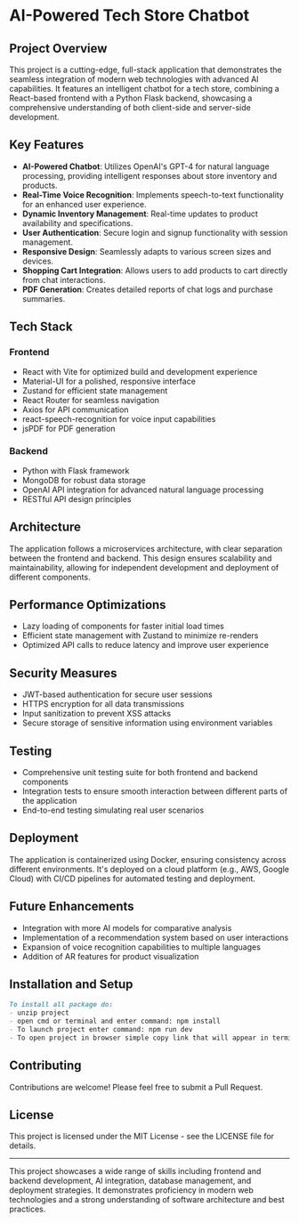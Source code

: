 # AI-Powered Tech Store Chatbot

## Project Overview

This project is a cutting-edge, full-stack application that demonstrates the seamless integration of modern web technologies with advanced AI capabilities. It features an intelligent chatbot for a tech store, combining a React-based frontend with a Python Flask backend, showcasing a comprehensive understanding of both client-side and server-side development.

## Key Features

- **AI-Powered Chatbot**: Utilizes OpenAI's GPT-4 for natural language processing, providing intelligent responses about store inventory and products.
- **Real-Time Voice Recognition**: Implements speech-to-text functionality for an enhanced user experience.
- **Dynamic Inventory Management**: Real-time updates to product availability and specifications.
- **User Authentication**: Secure login and signup functionality with session management.
- **Responsive Design**: Seamlessly adapts to various screen sizes and devices.
- **Shopping Cart Integration**: Allows users to add products to cart directly from chat interactions.
- **PDF Generation**: Creates detailed reports of chat logs and purchase summaries.

## Tech Stack

### Frontend
- React with Vite for optimized build and development experience
- Material-UI for a polished, responsive interface
- Zustand for efficient state management
- React Router for seamless navigation
- Axios for API communication
- react-speech-recognition for voice input capabilities
- jsPDF for PDF generation

### Backend
- Python with Flask framework
- MongoDB for robust data storage
- OpenAI API integration for advanced natural language processing
- RESTful API design principles

## Architecture

The application follows a microservices architecture, with clear separation between the frontend and backend. This design ensures scalability and maintainability, allowing for independent development and deployment of different components.

## Performance Optimizations

- Lazy loading of components for faster initial load times
- Efficient state management with Zustand to minimize re-renders
- Optimized API calls to reduce latency and improve user experience

## Security Measures

- JWT-based authentication for secure user sessions
- HTTPS encryption for all data transmissions
- Input sanitization to prevent XSS attacks
- Secure storage of sensitive information using environment variables

## Testing

- Comprehensive unit testing suite for both frontend and backend components
- Integration tests to ensure smooth interaction between different parts of the application
- End-to-end testing simulating real user scenarios

## Deployment

The application is containerized using Docker, ensuring consistency across different environments. It's deployed on a cloud platform (e.g., AWS, Google Cloud) with CI/CD pipelines for automated testing and deployment.

## Future Enhancements

- Integration with more AI models for comparative analysis
- Implementation of a recommendation system based on user interactions
- Expansion of voice recognition capabilities to multiple languages
- Addition of AR features for product visualization

## Installation and Setup


```5:9:README.md
To install all package do:
- unzip project
- open cmd or terminal and enter command: npm install
- To launch project enter command: npm run dev
- To open project in browser simple copy link that will appear in terminal from the above command something like: http://localhost:5173
```


## Contributing

Contributions are welcome! Please feel free to submit a Pull Request.

## License

This project is licensed under the MIT License - see the LICENSE file for details.

---

This project showcases a wide range of skills including frontend and backend development, AI integration, database management, and deployment strategies. It demonstrates proficiency in modern web technologies and a strong understanding of software architecture and best practices.
